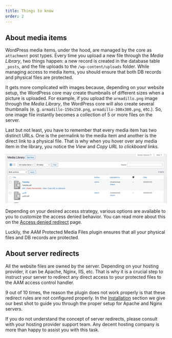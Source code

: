 ```yaml
---
title: Things to know
order: 2
---
```


## About media items

WordPress media items, under the hood, are managed by the core as `attachment` post types. Every time you upload a new file through the _Media Library_, two things happen: a new record is created in the database table `_posts`, and the file uploads to the `/wp-content/uploads` folder. While managing access to media items, you should ensure that both DB records and physical files are protected.

It gets more complicated with images because, depending on your website setup, the WordPress core may create thumbnails of different sizes when a picture is uploaded. For example, if you upload the `armadillo.png` image through the _Media Library_, the WordPress core will also create several thumbnails (e. g. `armadillo-150x150.png`, `armadillo-300x300.png`, etc.). So, one image file instantly becomes a collection of 5 or more files on the server.

Last but not least, you have to remember that every media item has two distinct URLs. One is the permalink to the media item and another is the direct link to a physical file. That is why when you hover over any media item in the library, you notice the _View_ and _Copy URL to clickboard_ links.

![Media Item URLs](./assets/media-item-urls.png)

Depending on your desired access strategy, various options are available to you to customize the access denied behavior. You can read more about this on the [Access denied redirect](/plugin/protected-media-files/access-denied-redirect) page.

Luckily, the AAM Protected Media Files plugin ensures that all your physical files and DB records are protected.

## About server redirects

All the website files are owned by the server. Depending on your hosting provider, it can be Apache, Nginx, IIS, etc. That is why it is a crucial step to instruct your server to redirect any direct access to your protected files to the AAM access control handler.

9 out of 10 times, the reason the plugin does not work properly is that these redirect rules are not configured properly. In the [Installation](/plugin/protected-media-files/installation#setup-server-redirect-rules) section we give our best shot to guide you through the proper setup for Apache and Nginx servers.

If you do not understand the concept of server redirects, please consult with your hosting provider support team. Any decent hosting company is more than happy to assist you with this task.